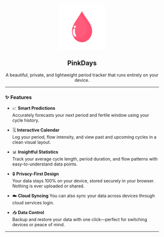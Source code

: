 <p align="center">
  <img src="pinkdays_transparentlogo.png" alt="PinkDays Logo" width="150"/>
</p>

<h2 align="center">PinkDays</h2>
<p align="center">A beautiful, private, and lightweight period tracker that runs entirely on your device.</p>

---

### ✨ Features

- 📈 **Smart Predictions**  
  Accurately forecasts your next period and fertile window using your cycle history.

- 🗓️ **Interactive Calendar**  
  Log your period, flow intensity, and view past and upcoming cycles in a clean visual layout.

- 📊 **Insightful Statistics**  
  Track your average cycle length, period duration, and flow patterns with easy-to-understand data points.

- 🔒 **Privacy-First Design**  
  Your data stays 100% on your device, stored securely in your browser. Nothing is ever uploaded or shared.

- ☁️ **Cloud Syncing**
  You can also sync your data across devices through cloud services login.
  
- 📥 **Data Control**  
  Backup and restore your data with one click—perfect for switching devices or peace of mind.

---
